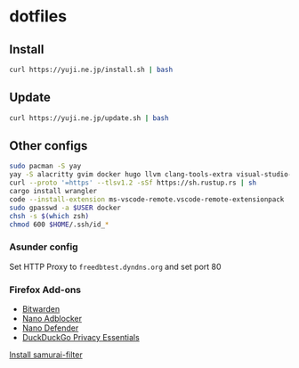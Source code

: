# dotfiles

## Install

``` bash
curl https://yuji.ne.jp/install.sh | bash
```

## Update

``` bash
curl https://yuji.ne.jp/update.sh | bash
```

## Other configs

``` bash
sudo pacman -S yay
yay -S alacritty gvim docker hugo llvm clang-tools-extra visual-studio-code-bin fcitx-mozc fcitx-im kcm-fcitx veracrypt balena-etcher asunder sane typora
curl --proto '=https' --tlsv1.2 -sSf https://sh.rustup.rs | sh
cargo install wrangler
code --install-extension ms-vscode-remote.vscode-remote-extensionpack
sudo gpasswd -a $USER docker
chsh -s $(which zsh)
chmod 600 $HOME/.ssh/id_*
```

### Asunder config

Set HTTP Proxy to `freedbtest.dyndns.org` and set port 80

### Firefox Add-ons

- [Bitwarden](https://addons.mozilla.org/firefox/addon/bitwarden-password-manager/)
- [Nano Adblocker](https://addons.mozilla.org/firefox/addon/nano-adblocker-firefox/)
- [Nano Defender](https://addons.mozilla.org/firefox/addon/nano-defender-firefox/)
- [DuckDuckGo Privacy Essentials](https://addons.mozilla.org/firefox/addon/duckduckgo-for-firefox/)

[Install samurai-filter](https://subscribe.adblockplus.org/?location=https://raw.githubusercontent.com/yujixr/samurai-filter/master/list.txt&title=samurai-filter)
